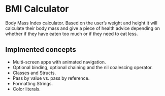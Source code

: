 #  BMI Calculator

Body Mass Index calculator. Based on the user’s weight and height it will calculate their body mass and give a piece of health advice depending on whether if they have eaten too much or if they need to eat less. 

## Implmented concepts

* Multi-screen apps with animated navigation.
* Optional binding, optional chaining and the nil coalescing operator.
* Classes and Structs. 
* Pass by value vs. pass by reference. 
* Formatting Strings. 
* Color literals.
